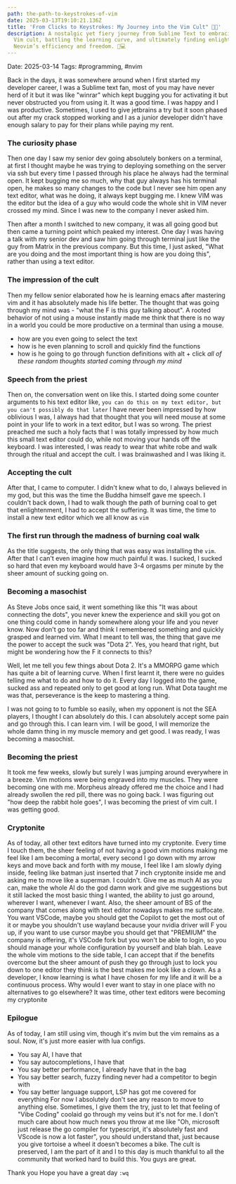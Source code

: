 ```yaml
---
path: the-path-to-keystrokes-of-vim
date: 2025-03-13T19:10:21.136Z
title: 'From Clicks to Keystrokes: My Journey into the Vim Cult" 🚀🔥'
description: A nostalgic yet fiery journey from Sublime Text to embracing the
  Vim cult, battling the learning curve, and ultimately finding enlightenment in
  Neovim’s efficiency and freedom. 🚀💻
---
```

Date: 2025-03-14
Tags: #programming, #nvim

Back in the days, it was somewhere around when I first started my developer career, I was a Sublime text fan, most of you may have never herd of it but it was like "winrar" which kept bugging you for activating it but never obstructed you from using it. It was a good time. I was happy and I was productive. Sometimes, I used to give jetbrains a try but it soon phased out after my crack stopped working and I as a junior developer didn't have enough salary to pay for their plans while paying my rent.

### The curiosity phase

Then one day I saw my senior dev going absolutely bonkers on a terminal, at first I thought maybe he was trying to deploying something on the server via ssh but every time I passed through his place he always had the terminal open. It kept bugging me so much, why that guy always has his terminal open, he makes so many changes to the code but I never see him open any text editor, what was he doing, it always kept bugging me. I knew VIM was the editor but the idea of a guy who would code the whole shit in VIM never crossed my mind. Since I was new to the company I never asked him.

Then after a month I switched to new company, it was all going good but then came a turning point which peaked my interest. One day I was having a talk with my senior dev and saw him going through terminal just like the guy from Matrix in the previous company. But this time, I just asked, "What are you doing and the most important thing is how are you doing this", rather than using a text editor.

### The impression of the cult

Then my fellow senior elaborated how he is learning emacs after mastering vim and it has absolutely made his life better. The thought that was going through my mind was - "what the F is this guy talking about". A rooted behavior of not using a mouse instantly made me think that there is no way in a world you could be more productive on a terminal than using a mouse.

* how are you even going to select the text
* how is he even planning to scroll and quickly find the functions
* how is he going to go through function definitions with alt + click
  *all of these random thoughts started coming through my mind*

### Speech from the priest

Then on, the conversation went on like this.
I started doing some counter arguments to his text editor like, `you can do this on my text editor, but you can't possibly do that later`
I have never been impressed by how oblivious I was, I always had that thought that you will need mouse at some point in your life to work in a text editor, but I was so wrong. The priest preached me such a holy facts that I was totally impressed by how much this small text editor could do, while not moving your hands off the keyboard. I was interested, I was ready to wear that white robe and walk through the ritual and accept the cult. I was brainwashed and I was liking it.

### Accepting the cult

After that, I came to computer. I didn't knew what to do, I always believed in my god, but this was the time the Buddha himself gave me speech. I couldn't back down, I had to walk though the path of burning coal to get that enlightenment, I had to accept the suffering. It was time, the time to install a new text editor which we all know as `vim`

### The first run through the madness of burning coal walk

As the title suggests, the only thing that was easy was installing the `vim`. After that I can't even imagine how much painful it was. I sucked, I sucked so hard that even my keyboard would have 3-4 orgasms per minute by the sheer amount of sucking going on.

### Becoming a masochist

As Steve Jobs once said, it went something like this "It was about connecting the dots", you never knew the experience and skill you got on one thing could come in handy somewhere along your life and you never know. Now don't go too far and think I remembered something and quickly grasped and learned vim. What I meant to tell was, the thing that gave me the power to accept the suck was "Dota 2". Yes, you heard that right, but might be wondering how the F it connects to this?

Well, let me tell you few things about Dota 2. It's a MMORPG game which has quite a bit of learning curve.  When I first learnt it, there were no guides telling me what to do and how to do it. Every day I logged into the game, sucked ass and repeated only to get good at long run. What Dota taught me was that, perseverance is the keep to mastering a thing.

I was not going to to fumble so easily, when my opponent is not the SEA players, I thought I can absolutely do this. I can absolutely accept some pain and go through this. I can learn vim. I will be good, I will memorize the whole damn thing in my muscle memory and get good. I was ready, I was becoming a masochist.

### Becoming the priest

It took me few weeks, slowly but surely I was jumping around everywhere in a breeze. Vim motions were being engraved into my muscles. They were becoming one with me. Morpheus already offered me the choice and I had already swollen the red pill, there was no going back. I was figuring out "how deep the rabbit hole goes", I was becoming the priest of vim cult. I was getting good.

### Cryptonite

As of today, all other text editors have turned into my cryptonite. Every time I touch them, the sheer feeling of not having a good vim motions making me feel like I am becoming a mortal, every second I go down with my arrow keys and move back and forth with my mouse, I feel like I am slowly dying inside, feeling like batman just inserted that 7 inch cryptonite inside me and asking me to move like a superman. I couldn't. Give me as much AI as you can, make the whole AI do the god damn work and give me suggestions but it still lacked the most basic thing I wanted, the ability to just go around, wherever I want, whenever I want. Also, the sheer amount of BS of the company that comes along with text editor nowadays makes me suffocate. You want VSCode, maybe you should get the Copilot to get the most out of it or maybe you shouldn't use wayland because your nvidia driver will F you up, if you want to use cursor maybe you should get that "PREMIUM" the company is offering, it's VSCode fork but you won't be able to login, so you should manage your whole configuration by yourself and blah blah. Leave the whole vim motions to the side table, I can accept that if the benefits overcome but the sheer amount of push they go through just to lock you down to one editor they think is the best makes me look like a clown.
As a developer, I know learning is what I have chosen for my life and it will be a continuous process. Why would I ever want to stay in one place with no alternatives to go elsewhere? It was time, other text editors were becoming my cryptonite

### Epilogue

As of today, I am still using vim, though it's nvim but the vim remains as a soul. Now, it's just more easier with lua configs.

* You say AI, I have that
* You say autocompletions, I have that
* You say better performance, I already have that in the bag
* You say better search, fuzzy finding never had a competitor to begin with
* You say better language support, LSP has got me covered for everything
  For now I absolutely don't see any reason to move to anything else. Sometimes, I give them the try, just to let that feeling of "Vibe Coding" coolaid go through my veins but it's not for me. I don't much care about how much news you throw at me like "Oh, microsoft just release the go compiler for typescript, it's absolutely fast and VScode is now a lot faster", you should understand that, just because you give tortoise a wheel it doesn't becomes a bike. The cult is preserved, I am the part of it and I to this day is much thankful to all the community that worked hard to build this. You guys are great.

Thank you
Hope you have a great day
`:wq`